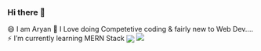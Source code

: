 ### Hi there 👋
😄 I am Aryan
💬 I Love doing Competetive coding & fairly new to Web Dev....
 ⚡ I’m currently learning MERN Stack
<img align="center" src="https://github-readme-stats.vercel.app/api/<CARD_TYPE>/?username=<aryanmonger20>&theme=<THEME_NAME>" />
![](https://img.shields.io/badge/<WORD_ON_LEFT>-<WORD_ON_RIGHT>-informational?style=flat&logo=<LOGO_NAME>&logoColor=white&color=2bbc8a)

<!--
**aryanmonger20/aryanmonger20** is a ✨ _special_ ✨ repository because its `README.md` (this file) appears on your GitHub profile.

Here are some ideas to get you started:

- 🔭 I’m currently working on ...
- 🌱 I’m currently learning ...
- 👯 I’m looking to collaborate on ...
- 🤔 I’m looking for help with ...
- 💬 Ask me about ...
- 📫 How to reach me: ...
- 😄 Pronouns: ...
- ⚡ Fun fact: ...
-->
